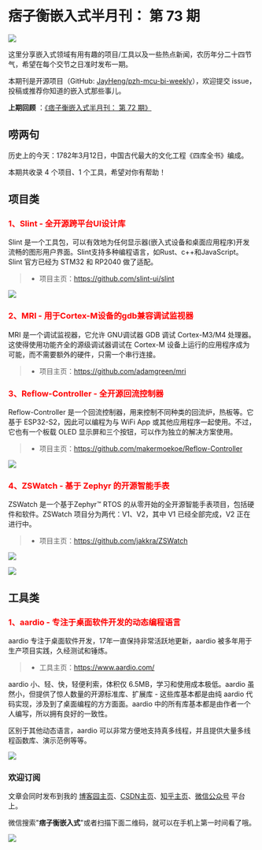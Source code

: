 # 痞子衡嵌入式半月刊： 第 73 期

![](http://henjay724.com/image/cnblogs/pzh_mcu_bi_weekly.PNG)

这里分享嵌入式领域有用有趣的项目/工具以及一些热点新闻，农历年分二十四节气，希望在每个交节之日准时发布一期。

本期刊是开源项目（GitHub: [JayHeng/pzh-mcu-bi-weekly](https://github.com/JayHeng/pzh-mcu-bi-weekly)），欢迎提交 issue，投稿或推荐你知道的嵌入式那些事儿。

**上期回顾** ：[《痞子衡嵌入式半月刊： 第 72 期》](https://www.cnblogs.com/henjay724/p/17155192.html)

## 唠两句

历史上的今天：1782年3月12日，中国古代最大的文化工程《四库全书》编成。

本期共收录 4 个项目、1 个工具，希望对你有帮助！

## 项目类

### <font color="red">1、Slint - 全开源跨平台UI设计库</font>

Slint 是一个工具包，可以有效地为任何显示器(嵌入式设备和桌面应用程序)开发流畅的图形用户界面。Slint支持多种编程语言，如Rust、c++和JavaScript。Slint 官方已经为 STM32 和 RP2040 做了适配。

> * 项目主页：https://github.com/slint-ui/slint

![](http://henjay724.com/image/biweekly20230312/Slint.PNG)

### <font color="red">2、MRI - 用于Cortex-M设备的gdb兼容调试监视器</font>

MRI 是一个调试监视器，它允许 GNU调试器 GDB 调试 Cortex-M3/M4 处理器。这使得使用功能齐全的源级调试器调试在 Cortex-M 设备上运行的应用程序成为可能，而不需要额外的硬件，只需一个串行连接。

> * 项目主页：https://github.com/adamgreen/mri

### <font color="red">3、Reflow-Controller - 全开源回流控制器</font>

Reflow-Controller 是一个回流控制器，用来控制不同种类的回流炉，热板等。它基于 ESP32-S2，因此可以编程为与 WiFi App 或其他应用程序一起使用。不过，它也有一个板载 OLED 显示屏和三个按钮，可以作为独立的解决方案使用。

> * 项目主页：https://github.com/makermoekoe/Reflow-Controller

![](http://henjay724.com/image/biweekly20230312/Reflow-Controller.PNG)

### <font color="red">4、ZSWatch - 基于 Zephyr 的开源智能手表</font>

ZSWatch 是一个基于Zephyr™ RTOS 的从零开始的全开源智能手表项目，包括硬件和软件。ZSWatch 项目分为两代：V1、V2，其中 V1 已经全部完成，V2 正在进行中。

> * 项目主页：https://github.com/jakkra/ZSWatch

![](http://henjay724.com/image/biweekly20230312/ZSWatch-1.PNG)

![](http://henjay724.com/image/biweekly20230312/ZSWatch.PNG)

## 工具类

### <font color="red">1、aardio - 专注于桌面软件开发的动态编程语言</font>

aardio 专注于桌面软件开发，17年一直保持非常活跃地更新，aardio 被多年用于生产项目实践，久经测试和锤炼。

> * 工具主页：https://www.aardio.com/

aardio 小、轻、快，轻便利索，体积仅 6.5MB，学习和使用成本极低。aardio 虽然小，但提供了惊人数量的开源标准库、扩展库 - 这些库基本都是由纯 aardio 代码实现，涉及到了桌面编程的方方面面。aardio 中的所有库基本都是由作者一个人编写，所以拥有良好的一致性。

区别于其他动态语言，aardio 可以非常方便地支持真多线程，并且提供大量多线程函数库、演示范例等等。

![](http://henjay724.com/image/biweekly20230312/aardio.png)

### 欢迎订阅

文章会同时发布到我的 [博客园主页](https://www.cnblogs.com/henjay724/)、[CSDN主页](https://blog.csdn.net/henjay724)、[知乎主页](https://www.zhihu.com/people/henjay724)、[微信公众号](http://weixin.sogou.com/weixin?type=1&query=痞子衡嵌入式) 平台上。

微信搜索"__痞子衡嵌入式__"或者扫描下面二维码，就可以在手机上第一时间看了哦。

![](http://henjay724.com/image/github/pzhMcu_qrcode_258x258.jpg)

